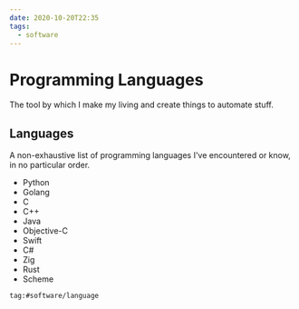 ```yaml
---
date: 2020-10-20T22:35
tags:
  - software
---
```


# Programming Languages

The tool by which I make my living and create things to automate stuff.

## Languages

A non-exhaustive list of programming languages I've encountered or know, in no
particular order.

* Python
* Golang
* C
* C++
* Java
* Objective-C
* Swift
* C#
* Zig
* Rust
* Scheme

```query
tag:#software/language
```
